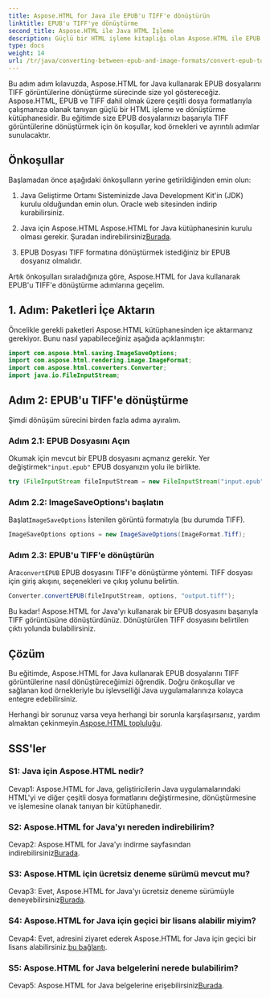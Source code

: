 ```yaml
---
title: Aspose.HTML for Java ile EPUB'u TIFF'e dönüştürün
linktitle: EPUB'u TIFF'ye dönüştürme
second_title: Aspose.HTML ile Java HTML İşleme
description: Güçlü bir HTML işleme kitaplığı olan Aspose.HTML ile EPUB dosyalarını Java'da TIFF görüntülerine nasıl dönüştüreceğinizi öğrenin.
type: docs
weight: 14
url: /tr/java/converting-between-epub-and-image-formats/convert-epub-to-tiff/
---
```

Bu adım adım kılavuzda, Aspose.HTML for Java kullanarak EPUB dosyalarını TIFF görüntülerine dönüştürme sürecinde size yol göstereceğiz. Aspose.HTML, EPUB ve TIFF dahil olmak üzere çeşitli dosya formatlarıyla çalışmanıza olanak tanıyan güçlü bir HTML işleme ve dönüştürme kütüphanesidir. Bu eğitimde size EPUB dosyalarınızı başarıyla TIFF görüntülerine dönüştürmek için ön koşullar, kod örnekleri ve ayrıntılı adımlar sunulacaktır.

## Önkoşullar

Başlamadan önce aşağıdaki önkoşulların yerine getirildiğinden emin olun:

1. Java Geliştirme Ortamı
Sisteminizde Java Development Kit'in (JDK) kurulu olduğundan emin olun. Oracle web sitesinden indirip kurabilirsiniz.

2. Java için Aspose.HTML
 Aspose.HTML for Java kütüphanesinin kurulu olması gerekir. Şuradan indirebilirsiniz[Burada](https://releases.aspose.com/html/java/).

3. EPUB Dosyası
TIFF formatına dönüştürmek istediğiniz bir EPUB dosyanız olmalıdır.

Artık önkoşulları sıraladığınıza göre, Aspose.HTML for Java kullanarak EPUB'u TIFF'e dönüştürme adımlarına geçelim.

## 1. Adım: Paketleri İçe Aktarın

Öncelikle gerekli paketleri Aspose.HTML kütüphanesinden içe aktarmanız gerekiyor. Bunu nasıl yapabileceğiniz aşağıda açıklanmıştır:

```java
import com.aspose.html.saving.ImageSaveOptions;
import com.aspose.html.rendering.image.ImageFormat;
import com.aspose.html.converters.Converter;
import java.io.FileInputStream;
```

## Adım 2: EPUB'u TIFF'e dönüştürme

Şimdi dönüşüm sürecini birden fazla adıma ayıralım.

### Adım 2.1: EPUB Dosyasını Açın

 Okumak için mevcut bir EPUB dosyasını açmanız gerekir. Yer değiştirmek`"input.epub"` EPUB dosyanızın yolu ile birlikte.

```java
try (FileInputStream fileInputStream = new FileInputStream("input.epub")) {
```

### Adım 2.2: ImageSaveOptions'ı başlatın

 Başlat`ImageSaveOptions` İstenilen görüntü formatıyla (bu durumda TIFF).

```java
ImageSaveOptions options = new ImageSaveOptions(ImageFormat.Tiff);
```

### Adım 2.3: EPUB'u TIFF'e dönüştürün

 Ara`convertEPUB` EPUB dosyasını TIFF'e dönüştürme yöntemi. TIFF dosyası için giriş akışını, seçenekleri ve çıkış yolunu belirtin.

```java
Converter.convertEPUB(fileInputStream, options, "output.tiff");
```

Bu kadar! Aspose.HTML for Java'yı kullanarak bir EPUB dosyasını başarıyla TIFF görüntüsüne dönüştürdünüz. Dönüştürülen TIFF dosyasını belirtilen çıktı yolunda bulabilirsiniz.

## Çözüm

Bu eğitimde, Aspose.HTML for Java kullanarak EPUB dosyalarını TIFF görüntülerine nasıl dönüştüreceğimizi öğrendik. Doğru önkoşullar ve sağlanan kod örnekleriyle bu işlevselliği Java uygulamalarınıza kolayca entegre edebilirsiniz.

Herhangi bir sorunuz varsa veya herhangi bir sorunla karşılaşırsanız, yardım almaktan çekinmeyin.[Aspose.HTML topluluğu](https://forum.aspose.com/).

## SSS'ler

### S1: Java için Aspose.HTML nedir?

Cevap1: Aspose.HTML for Java, geliştiricilerin Java uygulamalarındaki HTML'yi ve diğer çeşitli dosya formatlarını değiştirmesine, dönüştürmesine ve işlemesine olanak tanıyan bir kütüphanedir.

### S2: Aspose.HTML for Java'yı nereden indirebilirim?

 Cevap2: Aspose.HTML for Java'yı indirme sayfasından indirebilirsiniz[Burada](https://releases.aspose.com/html/java/).

### S3: Aspose.HTML için ücretsiz deneme sürümü mevcut mu?

 Cevap3: Evet, Aspose.HTML for Java'yı ücretsiz deneme sürümüyle deneyebilirsiniz[Burada](https://releases.aspose.com/).

### S4: Aspose.HTML for Java için geçici bir lisans alabilir miyim?

 Cevap4: Evet, adresini ziyaret ederek Aspose.HTML for Java için geçici bir lisans alabilirsiniz.[bu bağlantı](https://purchase.aspose.com/temporary-license/).

### S5: Aspose.HTML for Java belgelerini nerede bulabilirim?

 Cevap5: Aspose.HTML for Java belgelerine erişebilirsiniz[Burada](https://reference.aspose.com/html/java/).
